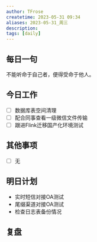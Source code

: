 ```yaml
---
author: TFrose
createtime: 2023-05-31 09:34
aliases: 2023-05-31_周三
description:
tags: [daily]
---
```


## 每日一句
不能听命于自己者，便得受命于他人。

## 今日工作
- [ ] 数据库表空间清理
- [ ] 配合同事查看一级微信文件传输
- [ ] 跟进Flink迁移国产化环境测试

## 其他事项
- [ ] 无

## 明日计划
- 实时短信对接OA测试
- 尾缀渠道对接OA测试
- 检查日志表备份情况

## 复盘

